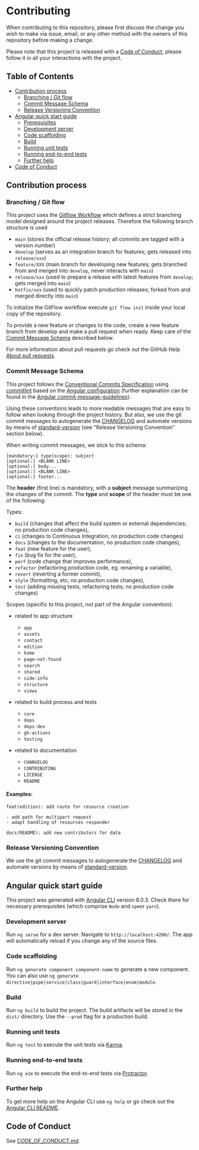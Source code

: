 # Contributing

When contributing to this repository, please first discuss the change you wish to make via issue,
email, or any other method with the owners of this repository before making a change.

Please note that this project is released with a [Code of Conduct](CODE_OF_CONDUCT.md), please follow it in all your interactions with the project.

## Table of Contents

-   [Contribution process](#contribution-process)
    -   [Branching / Git flow](#branching--git-flow)
    -   [Commit Message Schema](#commit-message-schema)
    -   [Release Versioning Convention](#release-versioning-convention)
-   [Angular quick start guide](#quick-start-guide)
    -   [Prerequisites](#prerequisites)
    -   [Development server](#development-server)
    -   [Code scaffolding](#code-scaffolding)
    -   [Build](#build)
    -   [Running unit tests](#running-unit-tests)
    -   [Running end-to-end tests](#running-end-to-end-tests)
    -   [Further help](#further-help)
-   [Code of Conduct](#code-of-conduct)

## Contribution process

### Branching / Git flow

This project uses the [Gitflow Workflow](https://www.atlassian.com/git/tutorials/comparing-workflows/gitflow-workflow) which defines a strict branching model designed around the project releases. Therefore the following branch structure is used

-   `main` (stores the official release history; all commits are tagged with a version number)
-   `develop` (serves as an integration branch for features; gets released into `release/xxx`)
-   `feature/XXX` (main branch for developing new features; gets branched from and merged into `develop`, never interacts with `main`)
-   `release/xxx` (used to prepare a release with latest features from `develop`; gets merged into `main`)
-   `hotfix/xxx` (used to quickly patch production releases; forked from and merged directly into `main`)

To initialize the GitFlow workflow execute `git flow init` inside your local copy of the repository.

To provide a new feature or changes to the code, create a new feature branch from develop and make a pull request when ready. Keep care of the [Commit Message Schema](#commit-message-schema) described below.

For more information about pull requests go check out the GitHub Help [About pull requests](https://help.github.com/en/articles/about-pull-requests).

### Commit Message Schema

This project follows the [Conventional Commits Specification](https://conventionalcommits.org) using [commitlint](https://conventional-changelog.github.io/commitlint/#/) based on the [Angular configuration](https://github.com/conventional-changelog/commitlint/tree/master/@commitlint/config-angular) (further explanation can be found in the [Angular commit-message-guidelines](https://github.com/angular/angular/blob/master/CONTRIBUTING.md#-commit-message-guidelines)).

Using these conventions leads to more readable messages that are easy to follow when looking through the project history. But also, we use the git commit messages to autogenerate the [CHANGELOG](https://github.com/webern-unibas-ch/awg-app/blob/main/LICENSE.md) and automate versions by means of [standard-version](https://github.com/conventional-changelog/standard-version) (see "Release Versioning Convention" section below).

When writing commit messages, we stick to this schema:

```
[mandatory:] type(scope): subject
[optional:] <BLANK LINE>
[optional:] body...
[optional:] <BLANK LINE>
[optional:] footer...
```

The **header** (first line) is mandatory, with a **subject** message summarizing the changes of the commit. The **type** and **scope** of the header must be one of the following:

Types:

-   `build` (changes that affect the build system or external dependencies; no production code changes),
-   `ci` (changes to Continuous Integration, no production code changes)
-   `docs` (changes to the documentation, no production code changes),
-   `feat` (new feature for the user),
-   `fix` (bug fix for the user),
-   `perf` (code change that improves performance),
-   `refactor` (refactoring production code, eg. renaming a variable),
-   `revert` (reverting a former commit),
-   `style` (formatting, etc; no production code changes),
-   `test` (adding missing tests, refactoring tests; no production code changes)

Scopes (specific to this project, not part of the Angular convention):

- related to app structure
  - `app`
  - `assets`
  - `contact`
  - `edition`
  - `home`
  - `page-not-found`
  - `search`
  - `shared`
  - `side-info`
  - `structure`
  - `views`


- related to build process and tests
  - `core`
  - `deps`
  - `deps-dev`
  - `gh-actions`
  - `testing`


- related to documentation
  - `CHANGELOG`
  - `CONTRIBUTING`
  - `LICENSE`
  - `README`

#### Examples:

```
feat(edition): add route for resource creation

- add path for multipart request
- adapt handling of resources responder
```

```
docs(README): add new contributors for data
```

### Release Versioning Convention

We use the git commit messages to autogenerate the [CHANGELOG](https://github.com/webern-unibas-ch/awg-app/blob/main/CHANGELOG.md) and automate versions by means of [standard-version](https://github.com/conventional-changelog/standard-version).

## Angular quick start guide

This project was generated with [Angular CLI](https://github.com/angular/angular-cli) version 8.0.3. Check there for necessary prerequisites (which comprise `Node` and `npm`or `yarn`).

### Development server

Run `ng serve` for a dev server. Navigate to `http://localhost:4200/`. The app will automatically reload if you change any of the source files.

### Code scaffolding

Run `ng generate component component-name` to generate a new component. You can also use `ng generate directive|pipe|service|class|guard|interface|enum|module`.

### Build

Run `ng build` to build the project. The build artifacts will be stored in the `dist/` directory. Use the `--prod` flag for a production build.

### Running unit tests

Run `ng test` to execute the unit tests via [Karma](https://karma-runner.github.io).

### Running end-to-end tests

Run `ng e2e` to execute the end-to-end tests via [Protractor](http://www.protractortest.org/).

### Further help

To get more help on the Angular CLI use `ng help` or go check out the [Angular CLI README](https://github.com/angular/angular-cli/blob/master/README.md).

## Code of Conduct

See [CODE_OF_CONDUCT.md](CODE_OF_CONDUCT.md).
